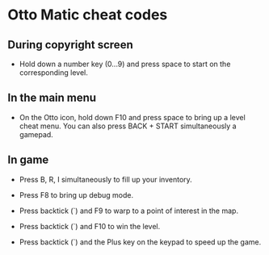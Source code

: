 # Otto Matic cheat codes

## During copyright screen

- Hold down a number key (0...9) and press space to start on the corresponding level.

## In the main menu

- On the Otto icon, hold down F10 and press space to bring up a level cheat menu. You can also press BACK + START simultaneously  a gamepad.

## In game

- Press B, R, I simultaneously to fill up your inventory.

- Press F8 to bring up debug mode.

- Press backtick (\`) and F9 to warp to a point of interest in the map.

- Press backtick (\`) and F10 to win the level.

- Press backtick (\`) and the Plus key on the keypad to speed up the game.
